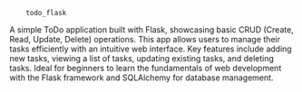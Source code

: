         todo_flask
A simple ToDo application built with Flask, showcasing basic CRUD (Create, Read, Update, Delete) operations. This app allows users to manage their tasks efficiently with an intuitive web interface. Key features include adding new tasks, viewing a list of tasks, updating existing tasks, and deleting tasks. Ideal for beginners to learn the fundamentals of web development with the Flask framework and SQLAlchemy for database management.

